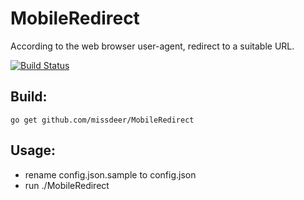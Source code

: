 # MobileRedirect
According to the web browser user-agent, redirect to a suitable URL.

[![Build Status](https://secure.travis-ci.org/missdeer/MobileRedirect.png)](https://travis-ci.org/missdeer/MobileRedirect)

Build:
----
`go get github.com/missdeer/MobileRedirect`

Usage:
----

- rename config.json.sample to config.json
- run ./MobileRedirect
